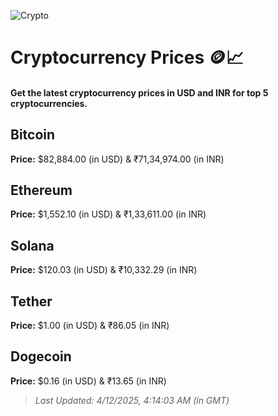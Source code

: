 
![Crypto](https://www.techguide.com.au/wp-content/uploads/2020/11/crypto3.jpeg)

# Cryptocurrency Prices 🪙📈

#### Get the latest cryptocurrency prices in USD and INR for top 5 cryptocurrencies.

## Bitcoin

**Price:** $82,884.00 (in USD) & ₹71,34,974.00 (in INR)

## Ethereum

**Price:** $1,552.10 (in USD) & ₹1,33,611.00 (in INR)

## Solana

**Price:** $120.03 (in USD) & ₹10,332.29 (in INR)

## Tether

**Price:** $1.00 (in USD) & ₹86.05 (in INR)

## Dogecoin

**Price:** $0.16 (in USD) & ₹13.65 (in INR)

> _Last Updated: 4/12/2025, 4:14:03 AM (in GMT)_
